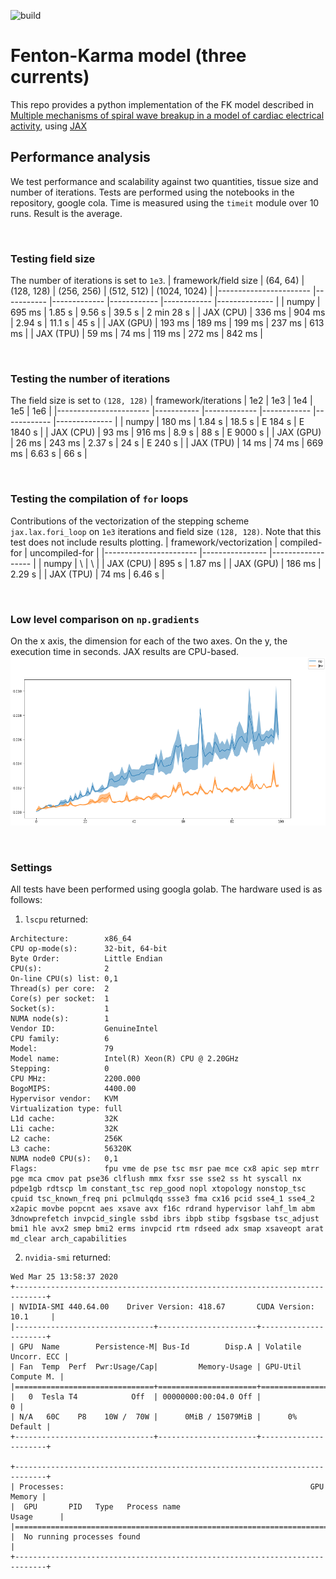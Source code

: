 ![build](https://github.com/epignatelli/fenton_karma_jax/workflows/build/badge.svg)

# Fenton-Karma model (three currents)


This repo provides a python implementation of the FK model described in [Multiple mechanisms of spiral wave breakup in a model of cardiac electrical activity](https://aip.scitation.org/doi/10.1063/1.1504242), using [JAX](https://github.com/google/jax)


## Performance analysis

We test performance and scalability against two quantities, tissue size and number of iterations.
Tests are performed using the notebooks in the repository, google cola.
Time is measured using the `timeit` module over 10 runs. Result is the average.

<br>

### Testing field size
The number of iterations is set to `1e3`.
|  framework/field size 	|  (64, 64) 	|  (128, 128) 	| (256, 256) 	| (512, 512) 	| (1024, 1024) 	|
|-----------------------	|-----------	|-------------	|------------	|------------	|--------------	|
| numpy                 	| 695 ms    	| 1.85 s     	| 9.56 s    	| 39.5 s    	| 2 min 28 s   	|
| JAX (CPU)             	| 336 ms    	| 904 ms      	| 2.94 s     	| 11.1 s     	| 45 s         	|
| JAX (GPU)             	| 193 ms    	| 189 ms      	| 199 ms     	| 237 ms     	| 613 ms       	|
| JAX (TPU)             	| 59 ms     	| 74 ms      	| 119 ms     	| 272 ms      	| 842 ms       	|

<br>

### Testing the number of iterations
The field size is set to `(128, 128)`
|  framework/iterations 	| 1e2       	| 1e3         	| 1e4        	| 1e5        	| 1e6          	|
|-----------------------	|-----------	|-------------	|------------	|------------	|--------------	|
| numpy                 	| 180 ms        | 1.84 s      	| 18.5 s     	| E 184 s     	| E 1840 s    	|
| JAX (CPU)             	| 93 ms    	    | 916 ms      	| 8.9 s     	| 88 s      	| E 9000 s     	|
| JAX (GPU)             	| 26 ms     	| 243 ms      	| 2.37 s     	| 24 s     	    | E 240 s      	|
| JAX (TPU)             	| 14 ms       	| 74 ms      	| 669 ms     	| 6.63 s     	| 66 s       	|

<br>

### Testing the compilation of `for` loops
Contributions of the vectorization of the stepping scheme `jax.lax.fori_loop` on `1e3` iterations and field size `(128, 128)`. Note that this test does not include results plotting.
|  framework/vectorization 	| compiled-for  	| uncompiled-for   	| 
|-----------------------	|----------------	|------------------	|
| numpy                 	| \             	| \                	|
| JAX (CPU)             	| 895 s    	        | 1.87 ms           | 
| JAX (GPU)             	| 186 ms        	| 2.29 s           	|
| JAX (TPU)             	| 74 ms           	| 6.46 s            |

<br>

### Low level comparison on `np.gradients`
On the x axis, the dimension for each of the two axes. On the y, the execution time in seconds.
JAX results are CPU-based.
![test](results/gradient.jpeg)

<br>

### Settings
All tests have been performed using googla golab.
The hardware used is as follows:


1. `lscpu` returned:
    
```
Architecture:        x86_64
CPU op-mode(s):      32-bit, 64-bit
Byte Order:          Little Endian
CPU(s):              2
On-line CPU(s) list: 0,1
Thread(s) per core:  2
Core(s) per socket:  1
Socket(s):           1
NUMA node(s):        1
Vendor ID:           GenuineIntel
CPU family:          6
Model:               79
Model name:          Intel(R) Xeon(R) CPU @ 2.20GHz
Stepping:            0
CPU MHz:             2200.000
BogoMIPS:            4400.00
Hypervisor vendor:   KVM
Virtualization type: full
L1d cache:           32K
L1i cache:           32K
L2 cache:            256K
L3 cache:            56320K
NUMA node0 CPU(s):   0,1
Flags:               fpu vme de pse tsc msr pae mce cx8 apic sep mtrr pge mca cmov pat pse36 clflush mmx fxsr sse sse2 ss ht syscall nx pdpe1gb rdtscp lm constant_tsc rep_good nopl xtopology nonstop_tsc cpuid tsc_known_freq pni pclmulqdq ssse3 fma cx16 pcid sse4_1 sse4_2 x2apic movbe popcnt aes xsave avx f16c rdrand hypervisor lahf_lm abm 3dnowprefetch invpcid_single ssbd ibrs ibpb stibp fsgsbase tsc_adjust bmi1 hle avx2 smep bmi2 erms invpcid rtm rdseed adx smap xsaveopt arat md_clear arch_capabilities
```

2. `nvidia-smi` returned:

```
Wed Mar 25 13:58:37 2020       
+-----------------------------------------------------------------------------+
| NVIDIA-SMI 440.64.00    Driver Version: 418.67       CUDA Version: 10.1     |
|-------------------------------+----------------------+----------------------+
| GPU  Name        Persistence-M| Bus-Id        Disp.A | Volatile Uncorr. ECC |
| Fan  Temp  Perf  Pwr:Usage/Cap|         Memory-Usage | GPU-Util  Compute M. |
|===============================+======================+======================|
|   0  Tesla T4            Off  | 00000000:00:04.0 Off |                    0 |
| N/A   60C    P8    10W /  70W |      0MiB / 15079MiB |      0%      Default |
+-------------------------------+----------------------+----------------------+
                                                                               
+-----------------------------------------------------------------------------+
| Processes:                                                       GPU Memory |
|  GPU       PID   Type   Process name                             Usage      |
|=============================================================================|
|  No running processes found                                                 |
+-----------------------------------------------------------------------------+
```
